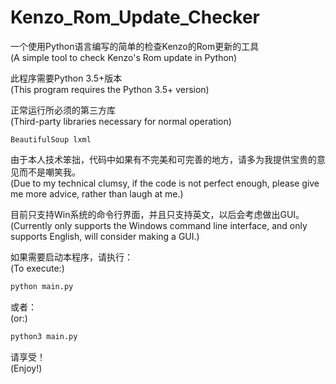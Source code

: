 # Kenzo_Rom_Update_Checker

一个使用Python语言编写的简单的检查Kenzo的Rom更新的工具<br>
(A simple tool to check Kenzo's Rom update in Python)

此程序需要Python 3.5+版本<br>
(This program requires the Python 3.5+ version)

正常运行所必须的第三方库<br>
(Third-party libraries necessary for normal operation)

```
BeautifulSoup lxml
```

由于本人技术笨拙，代码中如果有不完美和可完善的地方，请多为我提供宝贵的意见而不是嘲笑我。<br>
(Due to my technical clumsy, if the code is not perfect enough, please give me more advice, rather than laugh at me.)

目前只支持Win系统的命令行界面，并且只支持英文，以后会考虑做出GUI。<br>
(Currently only supports the Windows command line interface, and only supports English, will consider making a GUI.)

如果需要启动本程序，请执行：<br>
(To execute:)

```sh
python main.py
```

或者：<br>
(or:)

```sh
python3 main.py
```

请享受！<br>
(Enjoy!)
